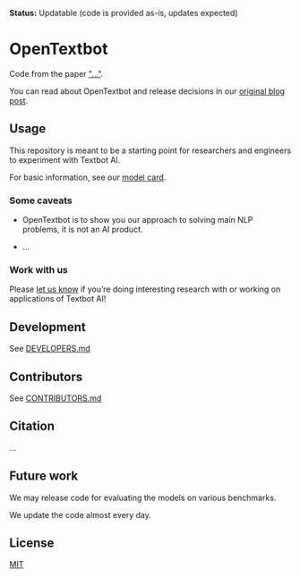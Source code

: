 **Status:** Updatable (code is provided as-is, updates expected)

# OpenTextbot

Code from the paper ["..."](https://...).

You can read about OpenTextbot and release decisions in our [original blog post](https://textbot.org/.../).

## Usage

This repository is meant to be a starting point for researchers and engineers to experiment with Textbot AI.

For basic information, see our [model card](./model_card.md).

### Some caveats

- OpenTextbot is to show you our approach to solving main NLP problems, it is not an AI product.

- ...

### Work with us

Please [let us know](mailto:mail@textbot.org) if you’re doing interesting research with or working on applications of Textbot AI! 

## Development

See [DEVELOPERS.md](./DEVELOPERS.md)

## Contributors

See [CONTRIBUTORS.md](./CONTRIBUTORS.md)

## Citation

...

## Future work

We may release code for evaluating the models on various benchmarks.

We update the code almost every day.

## License

[MIT](./LICENSE)
